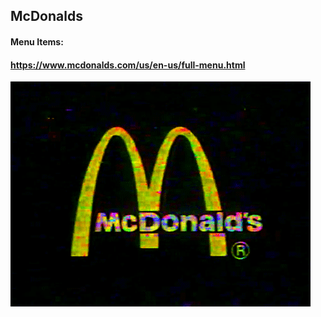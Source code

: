 ## McDonalds

#### Menu Items:
#### https://www.mcdonalds.com/us/en-us/full-menu.html


![](image/mc.gif)
